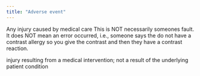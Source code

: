```yaml
---
title: "Adverse event"
---
```

Any injury caused by medical care
This is NOT necessarily someones fault. It does NOT mean an error occurred, i.e., someone says the do not have a contrast allergy so you give the contrast and then they have a contrast reaction.

injury resulting from a medical intervention; not a result of the underlying patient condition


